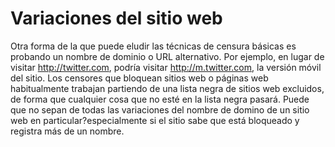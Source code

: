 [Title]: # (Variaciones de sitios web)
[Difficulty]: # (Principiante)
[Order]: # (0)

# Variaciones del sitio web

Otra forma de la que puede eludir las técnicas de censura básicas es probando un nombre de dominio o URL alternativo. Por ejemplo, en lugar de visitar http://twitter.com, podría visitar http://m.twitter.com, la versión móvil del sitio. Los censores que bloquean sitios web o páginas web habitualmente trabajan partiendo de una lista negra de sitios web excluidos, de forma que cualquier cosa que no esté en la lista negra pasará. Puede que no sepan de todas las variaciones del nombre de domino de un sitio web en particular?especialmente si el sitio sabe que está bloqueado y registra más de un nombre.